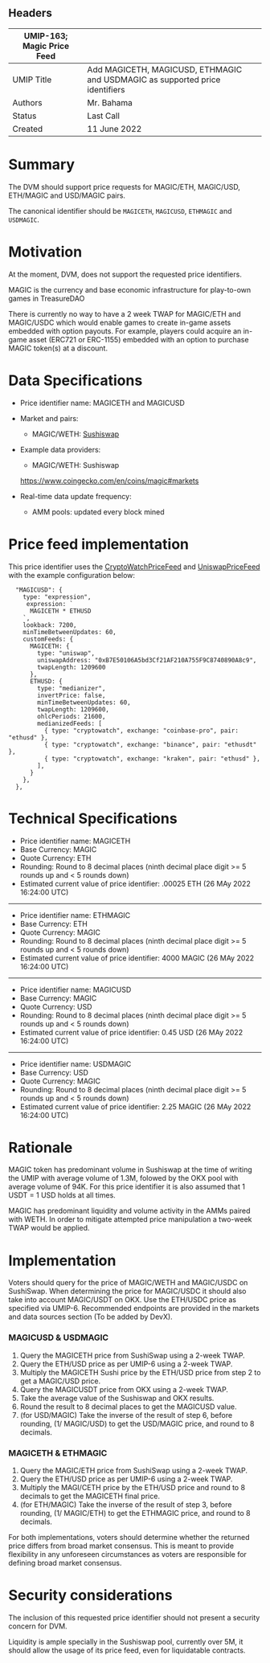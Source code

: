 ## Headers

| UMIP-163; Magic Price Feed            |                                                      |
| ------------------- | ---------------------------------------------------- |
| UMIP Title          | Add MAGICETH, MAGICUSD, ETHMAGIC and USDMAGIC as supported price identifiers |
| Authors             | Mr. Bahama                                             |
| Status              | Last Call                                            |
| Created             | 11 June 2022    |



# Summary

The DVM should support price requests for MAGIC/ETH, MAGIC/USD, ETH/MAGIC and USD/MAGIC pairs.

The canonical identifier should be `MAGICETH`, `MAGICUSD`, `ETHMAGIC` and `USDMAGIC`.

# Motivation

At the moment, DVM, does not support the requested price identifiers.

MAGIC is the currency and base economic infrastructure for play-to-own games in TreasureDAO

There is currently no way to have a 2 week TWAP for MAGIC/ETH and MAGIC/USDC which would enable games to create in-game assets embedded with option payouts. For example, players could acquire an in-game asset (ERC721 or ERC-1155) embedded with an option to purchase MAGIC token(s) at a discount. 


# Data Specifications

- Price identifier name: MAGICETH and MAGICUSD

- Market and pairs:
    - MAGIC/WETH: [Sushiswap](https://app.sushi.com/analytics/pools/0xb7e50106a5bd3cf21af210a755f9c8740890a8c9?chainId=42161)
 

- Example data providers:
    - MAGIC/WETH: Sushiswap

    https://www.coingecko.com/en/coins/magic#markets

- Real-time data update frequency:
    - AMM pools: updated every block mined

# Price feed implementation

This price identifier uses the [CryptoWatchPriceFeed](https://github.com/UMAprotocol/protocol/blob/master/packages/financial-templates-lib/src/price-feed/CryptoWatchPriceFeed.ts) and [UniswapPriceFeed](https://github.com/UMAprotocol/protocol/blob/master/packages/financial-templates-lib/src/price-feed/UniswapPriceFeed.ts) with the example configuration below:

```
  "MAGICUSD": {
    type: "expression",
     expression: ` 
      MAGICETH * ETHUSD
    `,
    lookback: 7200,
    minTimeBetweenUpdates: 60,
    customFeeds: {
      MAGICETH: {
        type: "uniswap",
        uniswapAddress: "0xB7E50106A5bd3Cf21AF210A755F9C8740890A8c9",
        twapLength: 1209600
      },
      ETHUSD: {
        type: "medianizer",
        invertPrice: false,
        minTimeBetweenUpdates: 60,
        twapLength: 1209600,
        ohlcPeriods: 21600, 
        medianizedFeeds: [
          { type: "cryptowatch", exchange: "coinbase-pro", pair: "ethusd" },
          { type: "cryptowatch", exchange: "binance", pair: "ethusdt" },
          { type: "cryptowatch", exchange: "kraken", pair: "ethusd" },
        ],
      }
    },
  },
  ```


  # Technical Specifications

- Price identifier name: MAGICETH
- Base Currency: MAGIC
- Quote Currency: ETH
- Rounding: Round to 8 decimal places (ninth decimal place digit >= 5 rounds up and < 5 rounds down)
- Estimated current value of price identifier: .00025 ETH (26 MAy 2022 16:24:00 UTC)
-----------------------------------------

- Price identifier name: ETHMAGIC
- Base Currency: ETH
- Quote Currency: MAGIC
- Rounding: Round to 8 decimal places (ninth decimal place digit >= 5 rounds up and < 5 rounds down)
- Estimated current value of price identifier: 4000 MAGIC (26 MAy 2022 16:24:00 UTC)
-----------------------------------------

- Price identifier name: MAGICUSD
- Base Currency: MAGIC
- Quote Currency: USD
- Rounding: Round to 8 decimal places (ninth decimal place digit >= 5 rounds up and < 5 rounds down)
- Estimated current value of price identifier: 0.45 USD (26 MAy 2022 16:24:00 UTC)

-----------------------------------------

- Price identifier name: USDMAGIC
- Base Currency: USD
- Quote Currency: MAGIC
- Rounding: Round to 8 decimal places (ninth decimal place digit >= 5 rounds up and < 5 rounds down)
- Estimated current value of price identifier: 2.25 MAGIC (26 MAy 2022 16:24:00 UTC)

# Rationale

MAGIC token has predominant volume in Sushiswap at the time of writing the UMIP with average volume of 1.3M, folowed by the OKX  pool with average volume of 94K. For this price identifier it is also assumed that 1 USDT = 1 USD holds at all times.

MAGIC has predominant liquidity and volume activity in the AMMs paired with WETH. In order to mitigate attempted price manipulation a two-week  TWAP would be applied.


# Implementation

Voters should query for the price of MAGIC/WETH and MAGIC/USDC on SushiSwap. When determining the price for MAGIC/USDC it should also take into account MAGIC/USDT on OKX. Use the ETH/USDC price as specified via UMIP-6. Recommended endpoints are provided in the markets and data sources section (To be added by DevX). 

### MAGICUSD & USDMAGIC

1. Query the MAGICETH price from SushiSwap using a 2-week TWAP.
2. Query the ETH/USD price as per UMIP-6 using a 2-week TWAP. 
3. Multiply the MAGICETH Sushi price by the ETH/USD price from step 2 to get a MAGIC/USD price.
4. Query the MAGICUSDT price from OKX using a 2-week TWAP.
5. Take the average value of the Sushiswap and OKX results.
6. Round the result to 8 decimal places to get the MAGICUSD value.
7. (for USD/MAGIC) Take the inverse of the result of step 6, before rounding, (1/ MAGIC/USD) to get the USD/MAGIC price, and round to 8 decimals.

### MAGICETH & ETHMAGIC

1. Query the MAGIC/ETH price from SushiSwap using a 2-week TWAP.
2. Query the ETH/USD price as per UMIP-6 using a 2-week TWAP. 
3. Multiply the MAGI/CETH price by the ETH/USD price and round to 8 decimals to get the MAGICETH final price.
4. (for ETH/MAGIC) Take the inverse of the result of step 3, before rounding, (1/ MAGIC/ETH) to get the ETHMAGIC price, and round to 8 decimals.

For both implementations, voters should determine whether the returned price differs from broad market consensus. This is meant to provide flexibility in any unforeseen circumstances as voters are responsible for defining broad market consensus.

# Security considerations

The inclusion of this requested price identifier should not present a security concern for DVM.

Liquidity is ample specially in the Sushiswap pool, currently over 5M, it should allow the usage of its price feed, even for liquidatable contracts.

